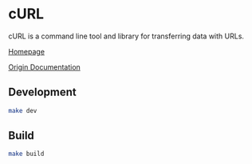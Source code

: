 # cURL

cURL is a command line tool and library for transferring data with URLs.

[Homepage](https://curl.se/)

[Origin Documentation](https://curl.se/docs/manpage.html)

## Development

```bash
make dev
```

## Build

```bash
make build
```
